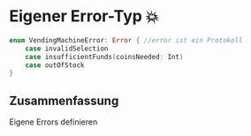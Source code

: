 # Eigener Error-Typ 💥

```swift
enum VendingMachineError: Error { //error ist ein Protokoll
    case invalidSelection
    case insufficientFunds(coinsNeeded: Int)
    case outOfStock
}
```

## Zusammenfassung
Eigene Errors definieren
